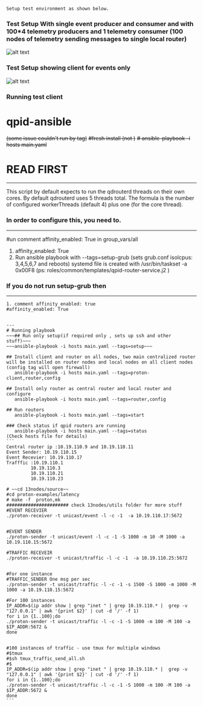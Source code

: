 ```Setup test environment as shown below.```

### Test Setup With single event producer and consumer and with 100*4  telemetry producers and 1 telemetry  consumer (100 nodes of telemetry sending messages to single local router)
![alt text](https://github.com/aneeshkp/qpid-ansible/blob/master/utils/qpidprotonclientsetupwithtelemetry2.png)

### Test Setup showing client for events only
![alt text](https://github.com/aneeshkp/qpid-ansible/blob/master/utils/qpidprotonclientsetup.png)
### Running test client
# qpid-ansible
~~(some issue couldn't run by tag)~~
~~#fresh install (not )~~
~~#	ansible-playbook -i hosts main.yaml~~
# READ FIRST
---
This script by default expects  to run the qdrouterd threads  on their own cores.
By default qdrouterd uses 5 threads total.  The formula is the number
of configured workerThreads (default 4) plus one (for the core
thread).
### In order to configure this, you need to.
---
 #un comment affinity_enabled: True in group_vars/all
 1. affinity_enabled: True
 1. Run ansible playbook with --tags=setup-grub (sets grub.conf isolcpus: 3,4,5,6,7 and reboots)
 systemd file is created with /usr/bin/taskset -a 0x00F8 (ps: roles/common/templates/qpid-router-service.j2 )
### If you do not run setup-grub then
---
 ~~~1. please remove this text "/usr/bin/taskset -a 0x00F8"  from "roles/common/templates/qpid-router-service.j2"~~~
 1. comment affinity_enabled: true
 #affinity_enabled: True
 

---
# Running playbook
~~~## Run only setup(if required only , sets up ssh and other stuff)~~~
~~~ansible-playbook -i hosts main.yaml --tags=setup~~~

## Install client and router on all nodes, two main centralized router will be installed on router nodes and local nodes on all client nodes (config tag will open firewall)
	ansible-playbook -i hosts main.yaml --tags=proton-client,router,config

## Install only router as central router and local router and configure
	ansible-playbook -i hosts main.yaml --tags=router,config

## Run routers
	ansible-playbook -i hosts main.yaml --tags=start

### Check status if qpid routers are running
	ansible-playbook -i hosts main.yaml --tags=status
(Check hosts file for details)
```
Central router ip :10.19.110.9 and 10.19.110.11
Event Sender: 10.19.110.15
Event Recevier: 10.19.110.17
Trafffic :10.19.110.1
          10.19.110.3
          10.19.110.21
          10.19.110.23

# ~~cd 13nodes/source~~
#cd proton-examples/latency
# make -f  proton,mk
####################### check 13nodes/utils folder for more stuff
#EVENT RECEVIER
./proton-receiver -t unicast/event -l -c -1  -a 10.19.110.17:5672


#EVENT SENDER
./proton-sender -t unicast/event -l -c -1 -S 1000 -m 10 -M 1000 -a 10.19.110.15:5672

#TRAFFIC RECEVEIR
./proton-receiver -t unicast/traffic -l -c -1  -a 10.19.110.25:5672


#For one instance
#TRAFFIC_SENDER One msg per sec
./proton-sender -t unicast/traffic -l -c -1 -s 1500 -S 1000 -m 1000 -M 1000 -a 10.19.110.15:5672

#For 100 instances
IP_ADDR=$(ip addr show | grep "inet " | grep 10.19.110.* |  grep -v "127.0.0.1" | awk '{print $2}' | cut -d '/' -f 1)
for i in {1..100};do
./proton-sender -t unicast/traffic -l -c -1 -S 1000 -m 100 -M 100 -a $IP_ADDR:5672 &
done


#100 instances of traffic - use tmux for multiple windows
#$tmux
#$sh tmux_traffic_send_all.sh
#$
IP_ADDR=$(ip addr show | grep "inet " | grep 10.19.110.* |  grep -v "127.0.0.1" | awk '{print $2}' | cut -d '/' -f 1)
for i in {1..100};do
./proton-sender -t unicast/traffic -l -c -1 -S 1000 -m 100 -M 100 -a $IP_ADDR:5672 &
done
```
